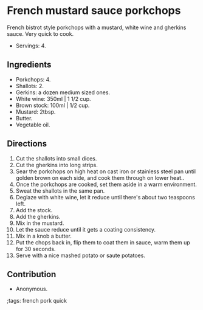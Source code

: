 # French mustard sauce porkchops

French bistrot style porkchops with a mustard, white wine and gherkins sauce.
Very quick to cook.

- Servings: 4.

## Ingredients

- Porkchops: 4.
- Shallots: 2.
- Gerkins: a dozen medium sized ones.
- White wine: 350ml | 1 1/2 cup.
- Brown stock: 100ml | 1/2 cup.
- Mustard: 2tbsp.
- Butter.
- Vegetable oil.

## Directions

1. Cut the shallots into small dices.
2. Cut the gherkins into long strips.
3. Sear the porkchops on high heat on cast iron or stainless steel pan until
   golden brown on each side, and cook them through on lower heat..
4. Once the porkchops are cooked, set them aside in a warm environment.
5. Sweat the shallots in the same pan.
6. Deglaze with white wine, let it reduce until there's about two teaspoons
   left.
7. Add the stock.
8. Add the gherkins.
9. Mix in the mustard.
10. Let the sauce reduce until it gets a coating consistency.
11. Mix in a knob a butter.
12. Put the chops back in, flip them to coat them in sauce, warm them up for 30
    seconds.
13. Serve with a nice mashed potato or saute potatoes.

## Contribution

- Anonymous.

;tags: french pork quick
